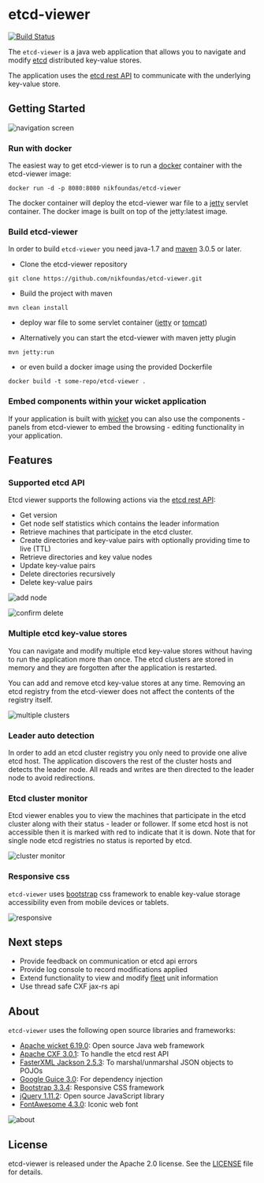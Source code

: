 # etcd-viewer

[![Build Status](https://travis-ci.org/nikfoundas/etcd-viewer.png?branch=master)](https://travis-ci.org/nikfoundas/etcd-viewer)

The `etcd-viewer` is a java web application that allows you to navigate and modify [etcd][etcd] distributed key-value stores.

The application uses the [etcd rest API][etcd-api] to communicate with the underlying key-value store.

## Getting Started

![navigation screen](http://nikfoundas.github.io/etcd-viewer/screenshots/navigation.png)


### Run with docker

The easiest way to get etcd-viewer is to run a [docker][docker] container with the etcd-viewer image:

```docker run -d -p 8080:8080 nikfoundas/etcd-viewer```

The docker container will deploy the etcd-viewer war file to a [jetty][jetty] servlet container.
The docker image is built on top of the jetty:latest image.


### Build etcd-viewer

In order to build `etcd-viewer` you need java-1.7 and [maven][maven] 3.0.5 or later.

* Clone the etcd-viewer repository

```git clone https://github.com/nikfoundas/etcd-viewer.git```

* Build the project with maven

```mvn clean install```

* deploy war file to some servlet container ([jetty][jetty] or [tomcat][tomcat])

* Alternatively you can start the etcd-viewer with maven jetty plugin

```mvn jetty:run```

* or even build a docker image using the provided Dockerfile

```docker build -t some-repo/etcd-viewer .```


### Embed components within your wicket application

If your application is built with [wicket][wicket] you can also use the
components - panels from etcd-viewer to embed the browsing - editing
functionality in your application.

## Features

### Supported etcd API

Etcd viewer supports the following actions via the [etcd rest API][etcd-api]:

* Get version
* Get node self statistics which contains the leader information
* Retrieve machines that participate in the etcd cluster.
* Create directories and key-value pairs with optionally providing
time to live (TTL)
* Retrieve directories and key value nodes
* Update key-value pairs
* Delete directories recursively
* Delete key-value pairs

![add node](http://nikfoundas.github.io/etcd-viewer/screenshots/add-node.png)

![confirm delete](http://nikfoundas.github.io/etcd-viewer/screenshots/confirm-delete.png)

### Multiple etcd key-value stores

You can navigate and modify multiple etcd key-value stores without
having to run the application more than once. The etcd clusters are
stored in memory and they are forgotten after the application is
restarted.

You can add and remove etcd key-value stores at any time. Removing
an etcd registry from the etcd-viewer does not affect the contents
of the registry itself.

![multiple clusters](http://nikfoundas.github.io/etcd-viewer/screenshots/add-registry.png)

### Leader auto detection

In order to add an etcd cluster registry you only need to provide one
alive etcd host. The application discovers the rest of the cluster
hosts and detects the leader node. All reads and writes are then
directed to the leader node to avoid redirections.

### Etcd cluster monitor

Etcd viewer enables you to view the machines that participate in the
etcd cluster along with their status - leader or follower. If some
etcd host is not accessible then it is marked with red to indicate
that it is down. Note that for single node etcd registries no
status is reported by etcd.

![cluster monitor](http://nikfoundas.github.io/etcd-viewer/screenshots/view-cluster.png)

### Responsive css

`etcd-viewer` uses [bootstrap][bootstrap] css framework to enable key-value
storage accessibility even from mobile devices or tablets.

![responsive](http://nikfoundas.github.io/etcd-viewer/screenshots/responsive.png)

## Next steps

* Provide feedback on communication or etcd api errors
* Provide log console to record modifications applied
* Extend functionality to view and modify [fleet][fleet] unit information
* Use thread safe CXF jax-rs api

## About

`etcd-viewer` uses the following open source libraries and frameworks:

* [Apache wicket 6.19.0][wicket]: Open source Java web framework
* [Apache CXF 3.0.1][cxf]: To handle the etcd rest API
* [FasterXML Jackson 2.5.3][jackson]: To marshal/unmarshal JSON objects to POJOs
* [Google Guice 3.0][guice]: For dependency injection
* [Bootstrap 3.3.4][bootstrap]: Responsive CSS framework
* [jQuery 1.11.2][jquery]: Open source JavaScript library
* [FontAwesome 4.3.0][fontawesome]: Iconic web font

![about](http://nikfoundas.github.io/etcd-viewer/screenshots/about.png)

## License

etcd-viewer is released under the Apache 2.0 license. See the [LICENSE](http://nikfoundas.github.io/etcd-viewer/LICENSE) file for details.

[etcd]: https://github.com/coreos/etcd
[etcd-api]: https://github.com/coreos/etcd/blob/master/Documentation/api.md
[docker]: https://www.docker.com/
[maven]: http://maven.apache.org
[wicket]: http://wicket.apache.org/
[bootstrap]: http://getbootstrap.com/
[fontawesome]: http://fortawesome.github.io/Font-Awesome/
[cxf]: http://cxf.apache.org
[jackson]: https://github.com/FasterXML/jackson
[guice]: https://github.com/google/guice
[jetty]: http://www.eclipse.org/jetty/
[tomcat]: http://tomcat.apache.org
[fleet]: https://github.com/coreos/fleet
[jquery]: https://jquery.com/
